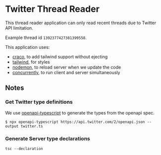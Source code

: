 # Twitter Thread Reader

This thread reader application can only read recent threads due to Twitter API limitation.

Example thread id `1392377427381399558`.

This application uses:
* [craco](https://github.com/gsoft-inc/craco), to add tailwind support without ejecting
* [tailwind](https://tailwindcss.com/), for styles
* [nodemon](https://nodemon.io/), to reload server when we update the code
* [concurrently](https://github.com/kimmobrunfeldt/concurrently#readme), to run client and server simultaneously

## Notes

### Get Twitter type definitions

We use [openapi-typescript](https://github.com/drwpow/openapi-typescript) to generate the types from the openapi spec.

```
$ npx openapi-typescript https://api.twitter.com/2/openapi.json --output twitter.ts
```

### Generate Server type declarations

`tsc --declaration`